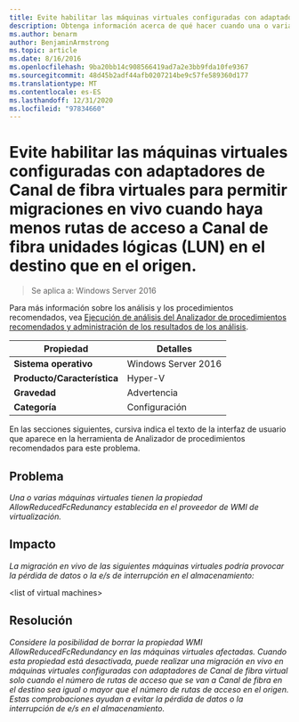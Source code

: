 ```yaml
---
title: Evite habilitar las máquinas virtuales configuradas con adaptadores de Canal de fibra virtuales para permitir migraciones en vivo cuando haya menos rutas de acceso a Canal de fibra unidades lógicas (LUN) en el destino que en el origen.
description: Obtenga información acerca de qué hacer cuando una o varias máquinas virtuales tienen la propiedad AllowReducedFcRedunancy establecida en el proveedor de WMI de virtualización.
ms.author: benarm
author: BenjaminArmstrong
ms.topic: article
ms.date: 8/16/2016
ms.openlocfilehash: 9ba20bb14c908566419ad7a2e3bb9fda10fe9367
ms.sourcegitcommit: 48d45b2adf44afb0207214be9c57fe589360d177
ms.translationtype: MT
ms.contentlocale: es-ES
ms.lasthandoff: 12/31/2020
ms.locfileid: "97834660"
---
```

# <a name="avoid-enabling-virtual-machines-configured-with-virtual-fibre-channel-adapters-to-allow-live-migrations-when-there-are-fewer-paths-to-fibre-channel-logical-units-luns-on-the-destination-than-on-the-source"></a>Evite habilitar las máquinas virtuales configuradas con adaptadores de Canal de fibra virtuales para permitir migraciones en vivo cuando haya menos rutas de acceso a Canal de fibra unidades lógicas (LUN) en el destino que en el origen.

>Se aplica a: Windows Server 2016

Para más información sobre los análisis y los procedimientos recomendados, vea [Ejecución de análisis del Analizador de procedimientos recomendados y administración de los resultados de los análisis](https://go.microsoft.com/fwlink/p/?LinkID=223177).

|Propiedad|Detalles|
|-|-|
|**Sistema operativo**|Windows Server 2016|
|**Producto/Característica**|Hyper-V|
|**Gravedad**|Advertencia|
|**Categoría**|Configuración|

En las secciones siguientes, cursiva indica el texto de la interfaz de usuario que aparece en la herramienta de Analizador de procedimientos recomendados para este problema.

## <a name="issue"></a>**Problema**
*Una o varias máquinas virtuales tienen la propiedad AllowReducedFcRedunancy establecida en el proveedor de WMI de virtualización.*

## <a name="impact"></a>**Impacto**
*La migración en vivo de las siguientes máquinas virtuales podría provocar la pérdida de datos o la e/s de interrupción en el almacenamiento:*

\<list of virtual machines>

## <a name="resolution"></a>**Resolución**
*Considere la posibilidad de borrar la propiedad WMI AllowReducedFcRedundancy en las máquinas virtuales afectadas. Cuando esta propiedad está desactivada, puede realizar una migración en vivo en máquinas virtuales configuradas con adaptadores de Canal de fibra virtual solo cuando el número de rutas de acceso que se van a Canal de fibra en el destino sea igual o mayor que el número de rutas de acceso en el origen. Estas comprobaciones ayudan a evitar la pérdida de datos o la interrupción de e/s en el almacenamiento.*